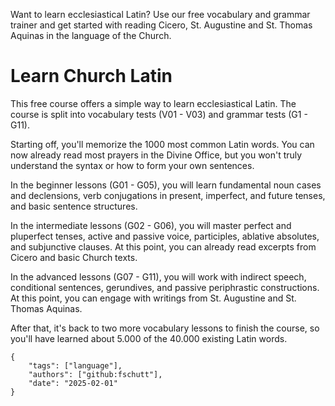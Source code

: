 Want to learn ecclesiastical Latin? Use our free vocabulary and grammar trainer
and get started with reading Cicero, St. Augustine and St. Thomas Aquinas in 
the language of the Church. 

# Learn Church Latin

This free course offers a simple way to learn ecclesiastical Latin. 
The course is split into vocabulary tests (V01 - V03) and grammar tests (G1 - G11).

Starting off, you'll memorize the 1000 most common Latin words. You can now already read 
most prayers in the Divine Office, but you won't truly understand the syntax or how 
to form your own sentences.

In the beginner lessons (G01 - G05), you will learn fundamental noun cases and declensions, 
verb conjugations in present, imperfect, and future tenses, and basic sentence structures. 

In the intermediate lessons (G02 - G06), you will master perfect and pluperfect tenses, active 
and passive voice, participles, ablative absolutes, and subjunctive clauses. At this point, you 
can already read excerpts from Cicero and basic Church texts.

In the advanced lessons (G07 - G11), you will work with indirect speech, conditional sentences, 
gerundives, and passive periphrastic constructions. At this point, you can engage with writings from 
St. Augustine and St. Thomas Aquinas.

After that, it's back to two more vocabulary lessons to finish the course, so you'll have learned
about 5.000 of the 40.000 existing Latin words.

```
{
    "tags": ["language"],
    "authors": ["github:fschutt"],
    "date": "2025-02-01"
}
```
